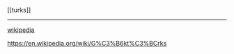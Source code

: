 [[turks]]

---

[wikipedia](https://en.wikipedia.org/wiki/G%C3%B6kt%C3%BCrks)

https://en.wikipedia.org/wiki/G%C3%B6kt%C3%BCrks